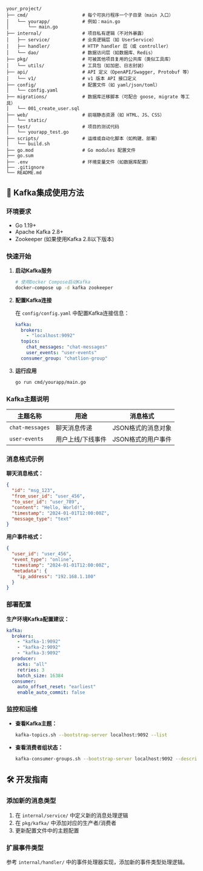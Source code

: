 ```plaintext
your_project/
├── cmd/                    # 每个可执行程序一个子目录（main 入口）
│   └── yourapp/            # 例如：main.go
│       └── main.go
├── internal/               # 项目私有逻辑（不对外暴露）
│   ├── service/            # 业务逻辑层（如 UserService）
│   ├── handler/            # HTTP handler 层（或 controller）
│   └── dao/                # 数据访问层（如数据库、Redis）
├── pkg/                    # 可被其他项目复用的公共库（类似工具库）
│   └── utils/              # 工具包（如加密、日志封装）
├── api/                    # API 定义（OpenAPI/Swagger, Protobuf 等）
│   └── v1/                 # v1 版本 API 接口定义
├── config/                 # 配置文件（如 yaml/json/toml）
│   └── config.yaml
├── migrations/             # 数据库迁移脚本（可配合 goose, migrate 等工具）
│   └── 001_create_user.sql
├── web/                    # 前端静态资源（如 HTML、JS、CSS）
│   └── static/
├── test/                   # 项目的测试代码
│   └── yourapp_test.go
├── scripts/                # 运维或自动化脚本（如构建、部署）
│   └── build.sh
├── go.mod                  # Go modules 配置文件
├── go.sum
├── .env                    # 环境变量文件（如数据库配置）
├── .gitignore
└── README.md
```

## 🔧 Kafka集成使用方法

### 环境要求

- Go 1.19+
- Apache Kafka 2.8+
- Zookeeper (如果使用Kafka 2.8以下版本)

### 快速开始

1. **启动Kafka服务**
   ```bash
   # 使用Docker Compose启动Kafka
   docker-compose up -d kafka zookeeper
   ```

2. **配置Kafka连接**
   
   在 `config/config.yaml` 中配置Kafka连接信息：
   ```yaml
   kafka:
     brokers:
       - "localhost:9092"
     topics:
       chat_messages: "chat-messages"
       user_events: "user-events"
     consumer_group: "chatlion-group"
   ```

3. **运行应用**
   ```bash
   go run cmd/yourapp/main.go
   ```

### Kafka主题说明

| 主题名称 | 用途 | 消息格式 |
|---------|------|----------|
| `chat-messages` | 聊天消息传递 | JSON格式的消息对象 |
| `user-events` | 用户上线/下线事件 | JSON格式的用户事件 |

### 消息格式示例

**聊天消息格式：**
```json
{
  "id": "msg_123",
  "from_user_id": "user_456",
  "to_user_id": "user_789",
  "content": "Hello, World!",
  "timestamp": "2024-01-01T12:00:00Z",
  "message_type": "text"
}
```

**用户事件格式：**
```json
{
  "user_id": "user_456",
  "event_type": "online",
  "timestamp": "2024-01-01T12:00:00Z",
  "metadata": {
    "ip_address": "192.168.1.100"
  }
}
```

### 部署配置

**生产环境Kafka配置建议：**

```yaml
kafka:
  brokers:
    - "kafka-1:9092"
    - "kafka-2:9092"
    - "kafka-3:9092"
  producer:
    acks: "all"
    retries: 3
    batch_size: 16384
  consumer:
    auto_offset_reset: "earliest"
    enable_auto_commit: false
```

### 监控和运维

- **查看Kafka主题：**
  ```bash
  kafka-topics.sh --bootstrap-server localhost:9092 --list
  ```

- **查看消费者组状态：**
  ```bash
  kafka-consumer-groups.sh --bootstrap-server localhost:9092 --describe --group chatlion-group
  ```

## 🛠️ 开发指南

### 添加新的消息类型

1. 在 `internal/service/` 中定义新的消息处理逻辑
2. 在 `pkg/kafka/` 中添加对应的生产者/消费者
3. 更新配置文件中的主题配置

### 扩展事件类型

参考 `internal/handler/` 中的事件处理器实现，添加新的事件类型处理逻辑。
